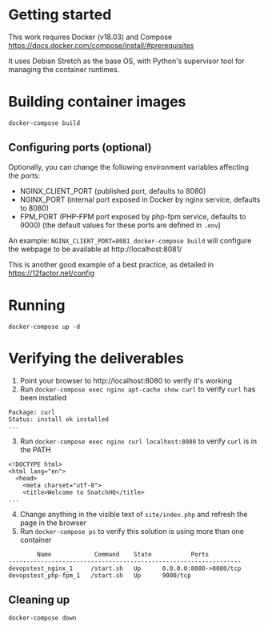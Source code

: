 Getting started
=====
This work requires Docker (v18.03) and Compose
https://docs.docker.com/compose/install/#prerequisites

It uses Debian Stretch as the base OS, with Python's supervisor tool for 
managing the container runtimes.

Building container images
=====
`docker-compose build`

Configuring ports (optional)
--------
Optionally, you can change the following environment variables affecting the ports:
* NGINX_CLIENT_PORT (published port, defaults to 8080)
* NGINX_PORT (internal port exposed in Docker by nginx service, defaults to 8080)
* FPM_PORT (PHP-FPM port exposed by php-fpm service, defaults to 9000)
(the default values for these ports are defined in `.env`)

An example:
`NGINX_CLIENT_PORT=8081 docker-compose build` will configure the webpage to be available at http://localhost:8081/

This is another good example of a best practice, as detailed in https://12factor.net/config

Running
=====
`docker-compose up -d`

Verifying the deliverables
=====
1. Point your browser to http://localhost:8080 to verify it's working
2. Run `docker-compose exec nginx apt-cache show curl` to verify `curl` has been installed
```
Package: curl
Status: install ok installed
...
```
3. Run `docker-compose exec nginx curl localhost:8080` to verify `curl` is in the PATH
```
<!DOCTYPE html>
<html lang="en">
  <head>
    <meta charset="utf-8">
    <title>Welcome to SnatchHQ</title>
...
```
4. Change anything in the visible text of `site/index.php` and refresh the page in the browser
5. Run `docker-compose ps` to verify this solution is using more than one container
```
        Name            Command    State           Ports
-----------------------------------------------------------------
devopstest_nginx_1     /start.sh   Up      0.0.0.0:8080->8080/tcp
devopstest_php-fpm_1   /start.sh   Up      9000/tcp

```

Cleaning up
-----------------
`docker-compose down`
